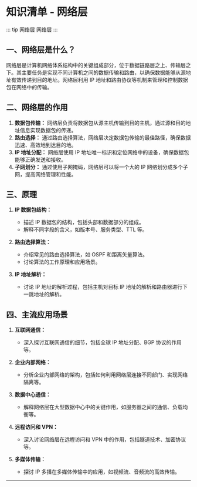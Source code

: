 # 知识清单 - 网络层

::: tip 网络层
网络层
:::

## 一、网络层是什么？

网络层是计算机网络体系结构中的关键组成部分，位于数据链路层之上、传输层之下。其主要任务是实现不同计算机之间的数据传输和路由，以确保数据能够从源地址有效传递到目的地址。网络层利用 IP 地址和路由协议等机制来管理和控制数据包在网络中的传输。

## 二、网络层的作用

1. **数据包传输：** 网络层负责将数据包从源主机传输到目的主机，通过源和目的地址信息实现数据包的传递。
2. **路由选择：** 通过路由选择算法，网络层决定数据包传输的最佳路径，确保数据迅速、高效地到达目的地。
3. **IP 地址分配：** 网络层使用 IP 地址唯一标识和定位网络中的设备，确保数据包能够正确发送和接收。
4. **子网划分：** 通过使用子网掩码，网络层可以将一个大的 IP 网络划分成多个子网，提高网络管理和性能。

## 三、原理

1. **IP 数据包结构：**

   - 描述 IP 数据包的结构，包括头部和数据部分的组成。
   - 解释不同字段的含义，如版本号、服务类型、TTL 等。

2. **路由选择算法：**

   - 介绍常见的路由选择算法，如 OSPF 和距离矢量算法。
   - 讨论算法的工作原理和应用场景。

3. **IP 地址解析：**
   - 讨论 IP 地址的解析过程，包括主机对目标 IP 地址的解析和路由器进行下一跳地址的解析。

## 四、主流应用场景

1. **互联网通信：**

   - 深入探讨互联网通信的细节，包括全球 IP 地址分配、BGP 协议的作用等。

2. **企业内部网络：**

   - 分析企业内部网络的架构，包括如何利用网络层连接不同部门、实现网络隔离等。

3. **数据中心通信：**

   - 解释网络层在大型数据中心中的关键作用，如服务器之间的通信、负载均衡等。

4. **远程访问和 VPN：**

   - 深入讨论网络层在远程访问和 VPN 中的作用，包括隧道技术、加密协议等。

5. **多媒体传输：**
   - 探讨 IP 多播在多媒体传输中的应用，如视频流、音频流的高效传输。

---

<!-- - [网络层](https://mm.edrawsoft.cn/template/268701) -->
